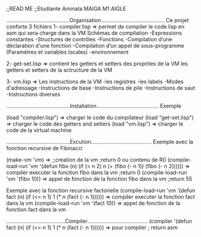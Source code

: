 ;;READ ME
;;Etudiante Aminata MAIGA M1 AIGLE

..........................................Organisation..........................................
Ce projet conforte 3 fichiers 
 1- compiler.lisp => permet de compiler le code lisp en asm qui sera charge dans la VM
    Schémas de compilation
      -Expressions constantes
      -Structures de contrôles
      -Fonctions
      -Compilation d’une déclaration d'une fonction
      -Compilation d’un appel de sous-programme (Paramètres et variables locales)
      -environnement

 2- get-set.lisp => contient les getters et setters des proprites de la VM
    les getters et setters de la sctructure de la VM

 3- vm.lisp => Les instructions de la VM
   -les registres
   -les labels
   -Modes d'adressage
   -Instructions de base
   -Instructions de pile
   -Instructions de saut
   -Instructions diverses

..........................................Installation.........................................
Exemple

(load "compiler.lisp") => charger le code du compilateur
(load "get-set.lisp")  => charger le code des getters and setters
(load "vm.lisp")       => charger le code de la virtual machine

..........................................Excution........................................
Exemple avec la fonction recursive de Fibinacci

(make-vm 'vm) => ;;creation de la vm ;return 0 ou contenu de R0
(compile-load-run 'vm '(defun fibo (n) (if (< n 2) n (+ (fibo (- n 1)) (fibo (- n 2)))))) => compiler executer la fonction fibo dans la vm ;return 0
(compile-load-run 'vm '(fibo 10)) => appel de fonction de la fonction fibo dans la vm ;return 55

Exemple avec la fonction recursive factorielle
(compile-load-run 'vm '(defun fact (n) (if (<= n 1) 1 (* n (fact (- n 1)))))) => compiler executer la fonction fact dans la vm
(compile-load-run 'vm '(fact 10)) => appel de fonction de la fonction fact dans la vm


.......................................Compiler........................................
(compiler '(defun fact (n) (if (<= n 1) 1 (* n (fact (- n 1)))))) => pour compiler ; return asm
